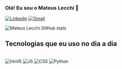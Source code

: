 ### Olá! Eu sou o Mateus Lecchi 👋

[![Linkedin](https://img.shields.io/badge/LinkedIn-0077B5?style=for-the-badge&logo=linkedin&logoColor=white)](https://www.linkedin.com/in/mateus-lecchi-9485a5257/)
[![Gmail](https://img.shields.io/badge/Gmail-D14836?style=for-the-badge&logo=gmail&logoColor=white)](https://mail.google.com/mail/u/0/?tab=rm&ogbl#inbox?compose=DmwnWsTPLlzkVnZTtWPqJvGJNkzTKKbtTtQXncwpPhKqDptgdWXnKwLGMswPmwhtDtzQzHBHRvPv)

![Mateus Lecchi GitHub stats](https://github-readme-stats.vercel.app/api?username=MateusLecchi20&show_icons=true&theme=dracula)

## Tecnologias que eu uso no dia a dia

<div style="display: íncline_block"><br/>
  <img align="center" alt="html5" src="https://img.shields.io/badge/HTML5-E34F26?style=for-the-badge&logo=html5&logoColor=white"/>
  <img align="center" alt="JS" src="https://img.shields.io/badge/JavaScript-F7DF1E?style=for-the-badge&logo=javascript&logoColor=black"/>
  <img align="center" alt="CSS" src="https://img.shields.io/badge/CSS-239120?&style=for-the-badge&logo=css3&logoColor=white"/>
  <img align="center" alt="Python" src="	https://img.shields.io/badge/Python-14354C?style=for-the-badge&logo=python&logoColor=white"/>
</div>
